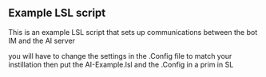 ## Example LSL script

This is an example LSL script that sets up communications between the bot IM and the AI server

you will have to change the settings in the .Config file to match your instillation then put the AI-Example.lsl and the .Config in a prim in SL

